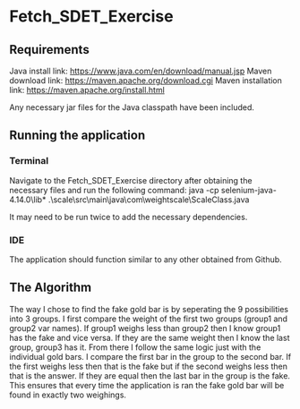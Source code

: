 # Fetch_SDET_Exercise

## Requirements
Java install link: https://www.java.com/en/download/manual.jsp
Maven download link: https://maven.apache.org/download.cgi
Maven installation link: https://maven.apache.org/install.html

Any necessary jar files for the Java classpath have been included.



## Running the application

### Terminal
Navigate to the Fetch_SDET_Exercise directory after obtaining the necessary files and run the following command:  java -cp selenium-java-4.14.0\lib\* .\scale\src\main\java\com\weightscale\ScaleClass.java

It may need to be run twice to add the necessary dependencies.

### IDE
The application should function similar to any other obtained from Github.



## The Algorithm

The way I chose to find the fake gold bar is by seperating the 9 possibilities into 3 groups. I first compare the weight of the first two groups (group1 and group2 var names). If group1 weighs less than group2 then I know group1 has the fake and vice versa. If they are the same weight then I know the last group, group3 has it. From there I follow the same logic just with the individual gold bars. I compare the first bar in the group to the second bar. If the first weighs less then that is the fake but if the second weighs less then that is the answer. If they are equal then the last bar in the group is the fake. This ensures that every time the application is ran the fake gold bar will be found in exactly two weighings.